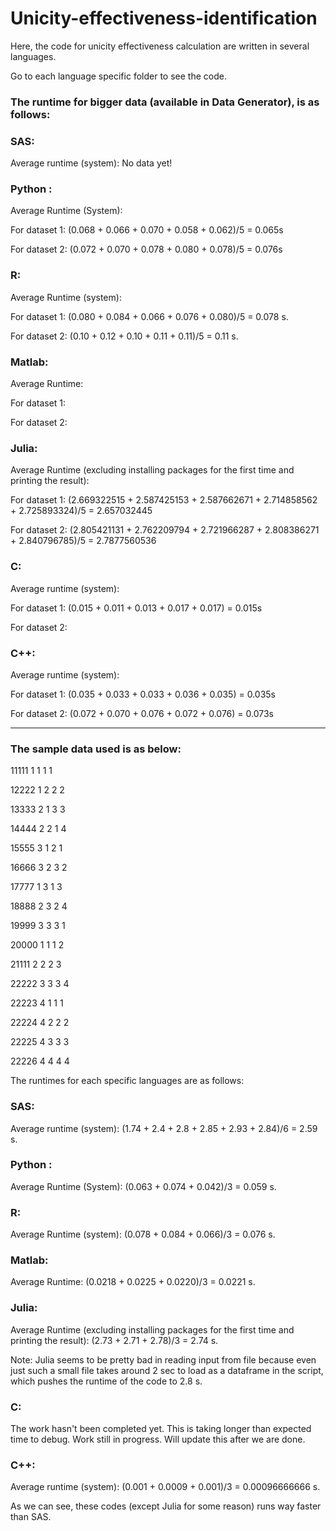 # Unicity-effectiveness-identification
Here, the code for unicity effectiveness calculation are written in several languages.

Go to each language specific folder to see the code.

### The runtime for bigger data (available in Data Generator), is as follows:

### SAS:
Average runtime (system):
No data yet!

### Python :  
Average Runtime (System):

For dataset 1: (0.068 + 0.066 + 0.070 + 0.058 + 0.062)/5 = 0.065s

For dataset 2: (0.072 + 0.070 + 0.078 + 0.080 + 0.078)/5 = 0.076s

### R:
Average Runtime (system):

For dataset 1: (0.080 + 0.084 + 0.066 + 0.076 + 0.080)/5 = 0.078 s.

For dataset 2: (0.10 + 0.12 + 0.10 + 0.11 + 0.11)/5 = 0.11 s.

### Matlab:
Average Runtime:

For dataset 1:

For dataset 2:

### Julia:
Average Runtime (excluding installing packages for the first time and printing the result):

For dataset 1: (2.669322515 + 2.587425153 + 2.587662671 + 2.714858562 + 2.725893324)/5 = 2.657032445

For dataset 2: (2.805421131 + 2.762209794 + 2.721966287 + 2.808386271 + 2.840796785)/5 = 2.7877560536

### C:
Average runtime (system):

For dataset 1: (0.015 + 0.011 + 0.013 + 0.017 + 0.017) = 0.015s

For dataset 2:

### C++:
Average runtime (system):

For dataset 1: (0.035 + 0.033 + 0.033 + 0.036 + 0.035) = 0.035s

For dataset 2: (0.072 + 0.070 + 0.076 + 0.072 + 0.076) = 0.073s

-----
### The sample data used is as below:
11111 1 1 1 1

12222 1 2 2 2

13333 2 1 3 3

14444 2 2 1 4

15555 3 1 2 1

16666 3 2 3 2

17777 1 3 1 3

18888 2 3 2 4

19999 3 3 3 1

20000 1 1 1 2

21111 2 2 2 3

22222 3 3 3 4

22223 4 1 1 1

22224 4 2 2 2

22225 4 3 3 3

22226 4 4 4 4

The runtimes for each specific languages are as follows:

### SAS:
Average runtime (system): (1.74 + 2.4 + 2.8 + 2.85 + 2.93 + 2.84)/6 = 2.59 s.

### Python :  
Average Runtime (System): (0.063 + 0.074 + 0.042)/3 = 0.059 s.

### R:
Average Runtime (system): (0.078 + 0.084 + 0.066)/3 = 0.076 s.

### Matlab:
Average Runtime: (0.0218 + 0.0225 + 0.0220)/3 = 0.0221 s.

### Julia:
Average Runtime (excluding installing packages for the first time and printing the result):
(2.73 + 2.71 + 2.78)/3 = 2.74 s.

Note: Julia seems to be pretty bad in reading input from file because even just such a small file takes around 2 sec to load as a dataframe in the script, which pushes the runtime of the code to 2.8 s.

### C:
The work hasn't been completed yet. This is taking longer than expected time to debug. Work still in progress. Will update this after we are done.

### C++:
Average runtime (system): (0.001 + 0.0009 + 0.001)/3 = 0.00096666666 s.

As we can see, these codes (except Julia for some reason) runs way faster than SAS.
